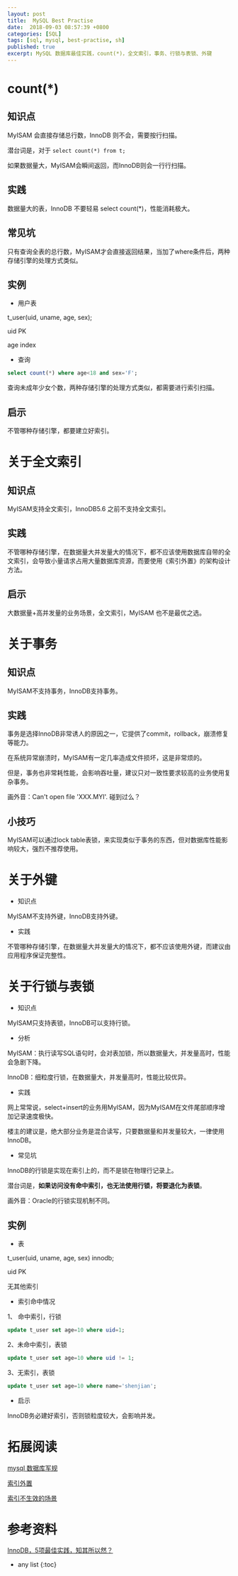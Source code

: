 ```yaml
---
layout: post
title:  MySQL Best Practise
date:  2018-09-03 08:57:39 +0800
categories: [SQL]
tags: [sql, mysql, best-practise, sh]
published: true
excerpt: MySQL 数据库最佳实践，count(*)，全文索引，事务、行锁与表锁、外键
---
```


# count(*)

## 知识点

MyISAM 会直接存储总行数，InnoDB 则不会，需要按行扫描。

潜台词是，对于 `select count(*) from t;` 

如果数据量大，MyISAM会瞬间返回，而InnoDB则会一行行扫描。

## 实践

数据量大的表，InnoDB 不要轻易 select count(*)，性能消耗极大。

## 常见坑

只有查询全表的总行数，MyISAM才会直接返回结果，当加了where条件后，两种存储引擎的处理方式类似。

## 实例

- 用户表

t_user(uid, uname, age, sex);

uid PK

age index

- 查询

```sql
select count(*) where age<18 and sex='F';
```

查询未成年少女个数，两种存储引擎的处理方式类似，都需要进行索引扫描。

## 启示

不管哪种存储引擎，都要建立好索引。

# 关于全文索引

## 知识点

MyISAM支持全文索引，InnoDB5.6 之前不支持全文索引。

## 实践

不管哪种存储引擎，在数据量大并发量大的情况下，都不应该使用数据库自带的全文索引，会导致小量请求占用大量数据库资源，而要使用《索引外置》的架构设计方法。

## 启示

大数据量+高并发量的业务场景，全文索引，MyISAM 也不是最优之选。

# 关于事务

## 知识点

MyISAM不支持事务，InnoDB支持事务。

## 实践

事务是选择InnoDB非常诱人的原因之一，它提供了commit，rollback，崩溃修复等能力。

在系统异常崩溃时，MyISAM有一定几率造成文件损坏，这是非常烦的。

但是，事务也非常耗性能，会影响吞吐量，建议只对一致性要求较高的业务使用复杂事务。

画外音：Can't open file 'XXX.MYI'. 碰到过么？

## 小技巧

MyISAM可以通过lock table表锁，来实现类似于事务的东西，但对数据库性能影响较大，强烈不推荐使用。

# 关于外键

- 知识点

MyISAM不支持外键，InnoDB支持外键。

- 实践

不管哪种存储引擎，在数据量大并发量大的情况下，都不应该使用外键，而建议由应用程序保证完整性。

# 关于行锁与表锁

- 知识点

MyISAM只支持表锁，InnoDB可以支持行锁。

- 分析

MyISAM：执行读写SQL语句时，会对表加锁，所以数据量大，并发量高时，性能会急剧下降。

InnoDB：细粒度行锁，在数据量大，并发量高时，性能比较优异。

- 实践

网上常常说，select+insert的业务用MyISAM，因为MyISAM在文件尾部顺序增加记录速度极快。

楼主的建议是，绝大部分业务是混合读写，只要数据量和并发量较大，一律使用InnoDB。

- 常见坑

InnoDB的行锁是实现在索引上的，而不是锁在物理行记录上。

潜台词是，**如果访问没有命中索引，也无法使用行锁，将要退化为表锁**。

画外音：Oracle的行锁实现机制不同。

## 实例

- 表

t_user(uid, uname, age, sex) innodb;

uid PK

无其他索引

- 索引命中情况

1、 命中索引，行锁

```sql
update t_user set age=10 where uid=1;
```

2、未命中索引，表锁

```sql
update t_user set age=10 where uid != 1;
```

3、无索引，表锁

```sql
update t_user set age=10 where name='shenjian';
```

- 启示

InnoDB务必建好索引，否则锁粒度较大，会影响并发。

# 拓展阅读

[mysql 数据库军规](https://houbb.github.io/2017/02/27/mysql-ruler)

[索引外置](https://houbb.github.io/2018/09/03/query-design)

[索引不生效的场景](https://houbb.github.io/2018/07/30/mysql-index#%E7%B4%A2%E5%BC%95%E4%B8%8D%E7%94%9F%E6%95%88%E7%9A%84%E5%9C%BA%E6%99%AF)

# 参考资料

[InnoDB，5项最佳实践，知其所以然？](https://mp.weixin.qq.com/s/JEJcgD36dpKgbUi7xo6DzA)

* any list
{:toc}
